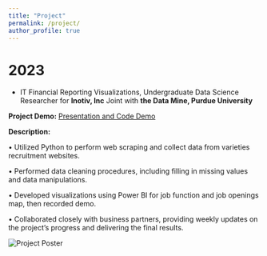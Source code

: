 ```yaml
---
title: "Project"
permalink: /project/
author_profile: true
---
```


# 2023
* IT Financial Reporting Visualizations, Undergraduate Data Science Researcher for **Inotiv, Inc** Joint with **the Data Mine, Purdue University**

**Project Demo:** [Presentation and Code Demo](https://youtu.be/gfejXTmHCpM)

**Description:** 

• Utilized Python to perform web scraping and collect data from varieties recruitment websites.

• Performed data cleaning procedures, including filling in missing values and data manipulations.

• Developed visualizations using Power BI for job function and job openings map, then recorded demo.

• Collaborated closely with business partners, providing weekly updates on the project’s progress and
delivering the final results.

<img src="../images/Inotivjobsearchtool.png" alt="Project Poster">


